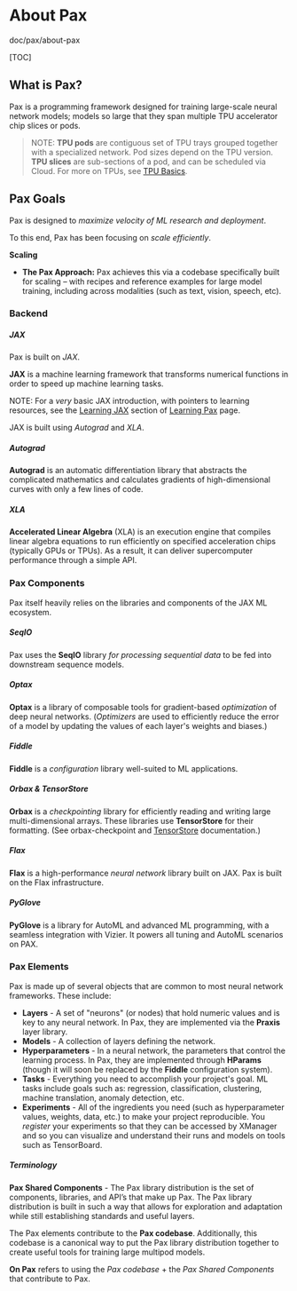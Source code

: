 # About Pax

doc/pax/about-pax

[TOC]

## What is Pax?

Pax is a programming framework designed for training large-scale neural network
models; models so large that they span multiple TPU accelerator chip slices or
pods.

> NOTE: **TPU pods** are contiguous set of TPU trays grouped together with a
> specialized network. Pod sizes depend on the TPU version. **TPU slices** are
> sub-sections of a pod, and can be scheduled via Cloud. For more on TPUs, see
> [TPU Basics][tpu-basics].

## Pax Goals

Pax is designed to *maximize velocity of ML research and deployment*.

To this end, Pax has been focusing on *scale efficiently*.

**Scaling**

*   **The Pax Approach:** Pax achieves this via a codebase specifically
    built for scaling – with recipes and reference examples for large model
    training, including across modalities (such as text, vision, speech, etc).


### Backend

##### JAX

Pax is built on *JAX*.

**JAX** is a machine learning framework that transforms numerical functions in
order to speed up machine learning tasks.

NOTE: For a *very* basic JAX introduction, with pointers to learning resources,
see the [Learning JAX][learning-jax] section of [Learning Pax][learning-pax]
page.

JAX is built using *Autograd* and *XLA*.

##### Autograd

**Autograd** is an automatic differentiation library that abstracts the
complicated mathematics and calculates gradients of high-dimensional curves with
only a few lines of code.

##### XLA

**Accelerated Linear Algebra** (XLA) is an execution engine that compiles linear
algebra equations to run efficiently on specified acceleration chips (typically
GPUs or TPUs). As a result, it can deliver supercomputer performance through a
simple API.

### Pax Components

Pax itself heavily relies on the libraries and components of the JAX ML
ecosystem.

##### SeqIO

Pax uses the **SeqIO** library *for processing sequential data* to be fed into
downstream sequence models.

##### Optax

**Optax** is a library of composable tools for gradient-based *optimization* of
deep neural networks. (*Optimizers* are used to efficiently reduce the error of
a model by updating the values of each layer's weights and biases.)

##### Fiddle

**Fiddle** is a *configuration* library well-suited to ML applications.

##### Orbax & TensorStore

**Orbax** is a *checkpointing* library for efficiently reading and writing large
multi-dimensional arrays. These libraries use **TensorStore** for their
formatting. (See orbax-checkpoint and [TensorStore][tensorstore]
documentation.)

##### Flax

**Flax** is a high-performance *neural network* library built on JAX. Pax is
built on the Flax infrastructure.

##### PyGlove

**PyGlove** is a library for AutoML and advanced ML programming, with a seamless
integration with Vizier. It powers all tuning and AutoML scenarios
on PAX.

### Pax Elements

Pax is made up of several objects that are common to most neural network
frameworks. These include:

*   **Layers** - A set of "neurons" (or nodes) that hold numeric values and is
    key to any neural network. In Pax, they are implemented via the **Praxis**
    layer library.
*   **Models** - A collection of layers defining the network.
*   **Hyperparameters** - In a neural network, the parameters that control the
    learning process. In Pax, they are implemented through **HParams** (though
    it will soon be replaced by the **Fiddle** configuration system).
*   **Tasks** - Everything you need to accomplish your project's goal. ML tasks
    include goals such as: regression, classification, clustering, machine
    translation, anomaly detection, etc.
*   **Experiments** - All of the ingredients you need (such as hyperparameter
    values, weights, data, etc.) to make your project reproducible. You
    *register* your experiments so that they can be accessed by XManager and so
    you can visualize and understand their runs and models on tools such as
    TensorBoard.

##### Terminology

**Pax Shared Components** - The Pax library distribution is the set of
components, libraries, and API’s that make up Pax. The Pax library distribution
is built in such a way that allows for exploration and adaptation while still
establishing standards and useful layers.

The Pax elements contribute to the **Pax codebase**. Additionally, this codebase
is a canonical way to put the Pax library distribution together to create useful
tools for training large multipod models.

**On Pax** refers to using the *Pax codebase* + the *Pax Shared Components* that
contribute to Pax.

<!-- Reference Links -->

[learning-jax]: https://github.com/google/paxml/tree/main/paxml/docs/learning-pax.md#learning-jax
[learning-pax]: https://github.com/google/paxml/tree/main/paxml/docs/learning-pax.md
[model-code]: https://github.com/google/praxis/tree/main/praxis/layers/models.py
[tensorstore]: https://google.github.io/tensorstore/
[tpu-basics]: https://cloud.google.com/tpu/docs/training-on-tpu-pods

